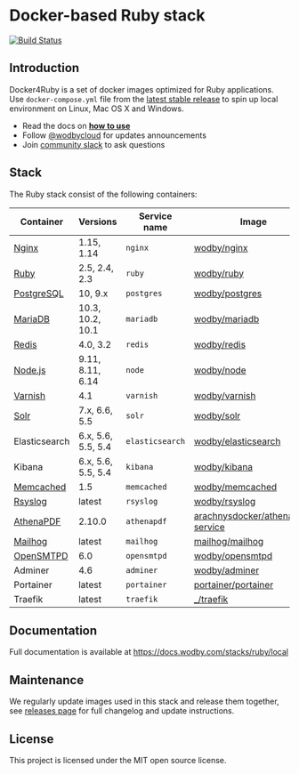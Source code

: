 # Docker-based Ruby stack

[![Build Status](https://travis-ci.com/wodby/docker4ruby.svg?branch=master)](https://travis-ci.com/wodby/docker4ruby)

## Introduction

Docker4Ruby is a set of docker images optimized for Ruby applications. Use `docker-compose.yml` file from the [latest stable release](https://github.com/wodby/docker4ruby/releases) to spin up local environment on Linux, Mac OS X and Windows. 

* Read the docs on [**how to use**](https://docs.wodby.com/stacks/ruby/local#usage)
* Follow [@wodbycloud](https://twitter.com/wodbycloud) for updates announcements
* Join [community slack](https://slack.wodby.com) to ask questions

## Stack

The Ruby stack consist of the following containers:

| Container     | Versions           | Service name    | Image                              | Default |
| ------------- | ------------------ | --------------- | ---------------------------------- | ------- |
| [Nginx]       | 1.15, 1.14         | `nginx`         | [wodby/nginx]                      | ✓       |
| [Ruby]        | 2.5, 2.4, 2.3      | `ruby`          | [wodby/ruby]                       |         |
| [PostgreSQL]  | 10, 9.x            | `postgres`      | [wodby/postgres]                   |         |
| [MariaDB]     | 10.3, 10.2, 10.1   | `mariadb`       | [wodby/mariadb]                    | ✓       |
| [Redis]       | 4.0, 3.2           | `redis`         | [wodby/redis]                      |         |
| [Node.js]     | 9.11, 8.11, 6.14   | `node`          | [wodby/node]                       |         |
| [Varnish]     | 4.1                | `varnish`       | [wodby/varnish]                    |         |
| [Solr]        | 7.x, 6.6, 5.5      | `solr`          | [wodby/solr]                       |         |
| Elasticsearch | 6.x, 5.6, 5.5, 5.4 | `elasticsearch` | [wodby/elasticsearch]              |         |
| Kibana        | 6.x, 5.6, 5.5, 5.4 | `kibana`        | [wodby/kibana]                     |         |
| [Memcached]   | 1.5                | `memcached`     | [wodby/memcached]                  |         |
| [Rsyslog]     | latest             | `rsyslog`       | [wodby/rsyslog]                    |         |
| [AthenaPDF]   | 2.10.0             | `athenapdf`     | [arachnysdocker/athenapdf-service] |         |
| [Mailhog]     | latest             | `mailhog`       | [mailhog/mailhog]                  | ✓       |
| [OpenSMTPD]   | 6.0                | `opensmtpd`     | [wodby/opensmtpd]                  |         |
| Adminer       | 4.6                | `adminer`       | [wodby/adminer]                    |         |
| Portainer     | latest             | `portainer`     | [portainer/portainer]              | ✓       |
| Traefik       | latest             | `traefik`       | [_/traefik]                        | ✓       |

## Documentation

Full documentation is available at https://docs.wodby.com/stacks/ruby/local

## Maintenance

We regularly update images used in this stack and release them together, see [releases page](https://github.com/wodby/docker4ruby/releases) for full changelog and update instructions.

## License

This project is licensed under the MIT open source license.

[Apache]: https://wodby.com/stacks/ruby/docs/containers/apache
[AthenaPDF]: https://wodby.com/stacks/ruby/docs/containers/athenapdf/
[Blackfire]: https://wodby.com/stacks/ruby/docs/containers/blackfire/
[Mailhog]: https://wodby.com/stacks/ruby/docs/containers/mailhog/
[MariaDB]: https://wodby.com/stacks/ruby/docs/containers/mariadb
[Memcached]: https://wodby.com/stacks/ruby/docs/containers/memcached/
[Nginx]: https://wodby.com/stacks/ruby/docs/containers/nginx
[Node.js]: https://wodby.com/stacks/ruby/docs/containers/node
[OpenSMTPD]: https://wodby.com/stacks/ruby/docs/containers/opensmtpd/
[PostgreSQL]: https://wodby.com/stacks/ruby/docs/containers/postgres
[Redis]: https://wodby.com/stacks/ruby/docs/containers/redis
[Rsyslog]: https://wodby.com/stacks/ruby/docs/containers/rsyslog/
[Ruby]: https://wodby.com/stacks/ruby/docs/containers/ruby/
[Solr]: https://wodby.com/stacks/ruby/docs/containers/solr/
[Varnish]: https://wodby.com/stacks/ruby/docs/containers/varnish

[_/traefik]: https://hub.docker.com/_/traefik
[arachnysdocker/athenapdf-service]: https://hub.docker.com/r/arachnysdocker/athenapdf-service
[blackfire/blackfire]: https://hub.docker.com/r/blackfire/blackfire
[mailhog/mailhog]: https://hub.docker.com/r/mailhog/mailhog
[portainer/portainer]: https://hub.docker.com/portainer/portainer
[wodby/adminer]: https://hub.docker.com/r/wodby/adminer
[wodby/elasticsearch]: https://github.com/wodby/elasticsearch
[wodby/kibana]: https://github.com/wodby/kibana
[wodby/mariadb]: https://github.com/wodby/mariadb
[wodby/memcached]: https://github.com/wodby/memcached
[wodby/node]: https://github.com/wodby/node
[wodby/opensmtpd]: https://github.com/wodby/opensmtpd
[wodby/nginx]: https://github.com/wodby/nginx
[wodby/ruby]: https://github.com/wodby/ruby
[wodby/postgres]: https://github.com/wodby/postgres
[wodby/redis]: https://github.com/wodby/redis
[wodby/rsyslog]: https://hub.docker.com/r/wodby/rsyslog
[wodby/solr]: https://github.com/wodby/solr
[wodby/varnish]: https://github.com/wodby/varnish
